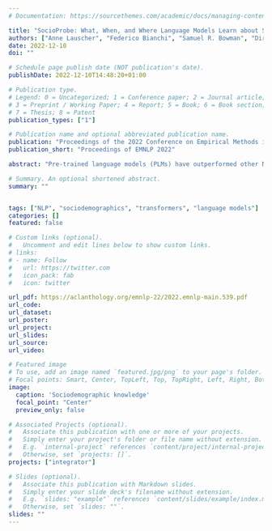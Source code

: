 ```yaml
---
# Documentation: https://sourcethemes.com/academic/docs/managing-content/

title: "SocioProbe: What, When, and Where Language Models Learn about Sociodemographics"
authors: ["Anne Lauscher", "Federico Bianchi", "Samuel R. Bowman", "Dirk Hovy"]
date: 2022-12-10
doi: ""

# Schedule page publish date (NOT publication's date).
publishDate: 2022-12-10T14:48:20+01:00

# Publication type.
# Legend: 0 = Uncategorized; 1 = Conference paper; 2 = Journal article;
# 3 = Preprint / Working Paper; 4 = Report; 5 = Book; 6 = Book section;
# 7 = Thesis; 8 = Patent
publication_types: ["1"]

# Publication name and optional abbreviated publication name.
publication: "Proceedings of the 2022 Conference on Empirical Methods in Natural Language Processing"
publication_short: "Proceedings of EMNLP 2022"

abstract: "Pre-trained language models (PLMs) have outperformed other NLP models on a wide range of tasks. Opting for a more thorough understanding of their capabilities and inner workings, researchers have established the extend to which they capture lower-level knowledge like grammaticality, and mid-level semantic knowledge like factual understanding. However, there is still little understanding of their knowledge of higher-level aspects of language. In particular, despite the importance of sociodemographic aspects in shaping our language, the questions of whether, where, and how PLMs encode these aspects, e.g., gender or age, is still unexplored. We address this research gap by probing the sociodemographic knowledge of different single-GPU PLMs on multiple English data sets via traditional classifier probing and information-theoretic minimum description length probing. Our results show that PLMs do encode these sociodemographics, and that this knowledge is sometimes spread across the layers of some of the tested PLMs. We further conduct a multilingual analysis and investigate the effect of supplementary training to further explore to what extent, where, and with what amount of pre-training data the knowledge is encoded. Our overall results indicate that sociodemographic knowledge is still a major challenge for NLP. PLMs require large amounts of pre-training data to acquire the knowledge and models that excel in general language understanding do not seem to own more knowledge about these aspects."

# Summary. An optional shortened abstract.
summary: ""


tags: ["NLP", "sociodemographics", "transformers", "language models"]
categories: []
featured: false

# Custom links (optional).
#   Uncomment and edit lines below to show custom links.
# links:
# - name: Follow
#   url: https://twitter.com
#   icon_pack: fab
#   icon: twitter

url_pdf: https://aclanthology.org/emnlp-22/2022.emnlp-main.539.pdf
url_code: 
url_dataset:
url_poster:
url_project:
url_slides:
url_source:
url_video:

# Featured image
# To use, add an image named `featured.jpg/png` to your page's folder.
# Focal points: Smart, Center, TopLeft, Top, TopRight, Left, Right, BottomLeft, Bottom, BottomRight.
image:
  caption: 'Sociodemographic knowledge'
  focal_point: "Center"
  preview_only: false

# Associated Projects (optional).
#   Associate this publication with one or more of your projects.
#   Simply enter your project's folder or file name without extension.
#   E.g. `internal-project` references `content/project/internal-project/index.md`.
#   Otherwise, set `projects: []`.
projects: ["integrator"]

# Slides (optional).
#   Associate this publication with Markdown slides.
#   Simply enter your slide deck's filename without extension.
#   E.g. `slides: "example"` references `content/slides/example/index.md`.
#   Otherwise, set `slides: ""`.
slides: ""
---
```

